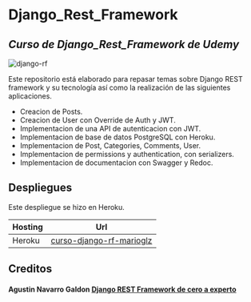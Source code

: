 # Django_Rest_Framework


## _Curso de Django_Rest_Framework de Udemy_

![django-rf](https://www.django-rest-framework.org/img/logo.png)

Este repositorio está elaborado para repasar temas sobre Django REST framework y su tecnología así como la realización de las siguientes aplicaciones.

- Creacion de Posts.
- Creacion de User con Override de Auth y JWT.
- Implementacion de una API de autenticacion con JWT.
- Implementacion de base de datos PostgreSQL con Heroku.
- Implementacion de Post, Categories, Comments, User.
- Implementacion de permissions y authentication, con serializers.
- Implementacion de documentacion con Swagger y Redoc.


## Despliegues

Este despliegue se hizo en Heroku.

| Hosting | Url |
| ------ | ------ |
| Heroku | [curso-django-rf-marioglz][d01] |




## Creditos
#### Agustin Navarro Galdon [Django REST Framework de cero a experto][credito]



[d01]: <https://curso-django-rf-marioglz.herokuapp.com/>

[credito]: <https://www.udemy.com/course/django-rest-framework-de-cero-a-experto/>